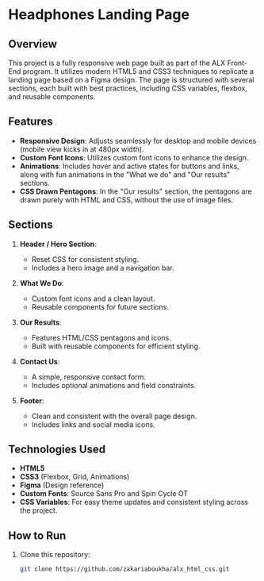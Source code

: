 # Headphones Landing Page

## Overview

This project is a fully responsive web page built as part of the ALX Front-End program. It utilizes modern HTML5 and CSS3 techniques to replicate a landing page based on a Figma design. The page is structured with several sections, each built with best practices, including CSS variables, flexbox, and reusable components.

## Features

- **Responsive Design**: Adjusts seamlessly for desktop and mobile devices (mobile view kicks in at 480px width).
- **Custom Font Icons**: Utilizes custom font icons to enhance the design.
- **Animations**: Includes hover and active states for buttons and links, along with fun animations in the "What we do" and "Our results" sections.
- **CSS Drawn Pentagons**: In the "Our results" section, the pentagons are drawn purely with HTML and CSS, without the use of image files.

## Sections

1. **Header / Hero Section**:
   - Reset CSS for consistent styling.
   - Includes a hero image and a navigation bar.
   
2. **What We Do**:
   - Custom font icons and a clean layout.
   - Reusable components for future sections.

3. **Our Results**:
   - Features HTML/CSS pentagons and icons.
   - Built with reusable components for efficient styling.

4. **Contact Us**:
   - A simple, responsive contact form.
   - Includes optional animations and field constraints.

5. **Footer**:
   - Clean and consistent with the overall page design.
   - Includes links and social media icons.

## Technologies Used

- **HTML5**
- **CSS3** (Flexbox, Grid, Animations)
- **Figma** (Design reference)
- **Custom Fonts**: Source Sans Pro and Spin Cycle OT
- **CSS Variables**: For easy theme updates and consistent styling across the project.

## How to Run

1. Clone this repository:

   ```bash
   git clone https://github.com/zakariaboukha/alx_html_css.git
